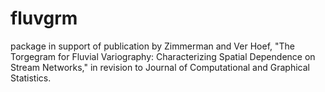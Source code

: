 # fluvgrm
package in support of publication by Zimmerman and Ver Hoef, "The Torgegram for Fluvial Variography: Characterizing Spatial Dependence on Stream Networks," in revision to Journal of Computational and Graphical Statistics.
